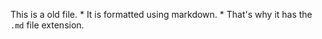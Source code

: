 This is a old file. * It is formatted using markdown. * That's why it has the `.md` file extension.
